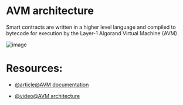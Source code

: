 # AVM architecture 

Smart contracts are written in a higher level language and compiled to bytecode for execution by the Layer-1 Algorand Virtual Machine (AVM)


![image](https://images.prismic.io/algorandcom/51beb06e-d212-426a-b379-29e6c080b50e_Screen+Shot+2021-05-18+at+9.42.03+AM.png?auto=compress%2Cformat)




# Resources: 
- [@article@AVM documentation](https://algorandtechnologies.com/news/algorand-new-approach-to-smart-contract-dev)

- [@video@AVM architecture](https://youtu.be/fTAPLiPcj28?t=691)